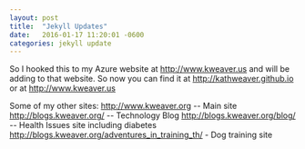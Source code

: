 ```yaml
---
layout: post
title:  "Jekyll Updates"
date:   2016-01-17 11:20:01 -0600
categories: jekyll update
---
```


So I hooked this to my Azure website at http://www.kweaver.us and will be adding to that website.  So now you can find it at http://kathweaver.github.io or at http://www.kweaver.us

Some of my other sites:
http://www.kweaver.org  -- Main site
http://blogs.kweaver.org/ -- Technology Blog
http://blogs.kweaver.org/blog/ -- Health Issues site including diabetes
http://blogs.kweaver.org/adventures_in_training_th/ - Dog training site
